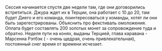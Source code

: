 Сессия начинается спустя две недели там, где они договорились встретиться.
Джура ждет их в Терции, она работает с 10 до 20, там будет Диего и его команда, поинтересоваться у команды, хотят ли они быть зарегестрированы. Объяснить про фекстиваль омоложения. Оплата будет составлять 200 золотых монет за сопровождение туда и обратно.
Неделя пути на конях, выданы Терцией, глава каравана - Марсенна Рэтбэк ( - очень щедрая, очень привлекательная), постоянный снег время от времени исчезает.

